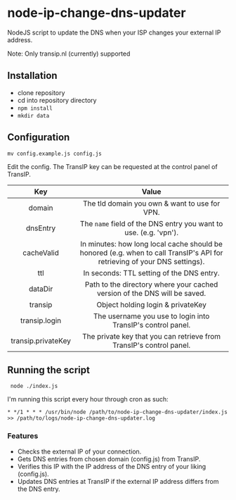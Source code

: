 # node-ip-change-dns-updater

NodeJS script to update the DNS when your ISP changes your external IP address.

Note: Only transip.nl (currently) supported

## Installation

- clone repository
- cd into repository directory
- ```npm install```
- ```mkdir data```

## Configuration

```mv config.example.js config.js```

Edit the config. The TransIP key can be requested at the control panel of TransIP.

|         Key        |                                                           Value                                                           |
|:------------------:|:-------------------------------------------------------------------------------------------------------------------------:|
| domain             | The tld domain you own & want to use for VPN.                                                                             |
| dnsEntry           | The `name` field of the DNS entry you want to use. (e.g. 'vpn').                                                          |
| cacheValid         | In minutes: how long local cache should be honored (e.g. when to call TransIP's API for retrieving of your DNS settings). |
| ttl                | In seconds: TTL setting of the DNS entry.                                                                                 |
| dataDir            | Path to the directory where your cached version of the DNS will be saved.                                                 |
| transip            | Object holding login & privateKey                                                                                         |
| transip.login      | The username you use to login into TransIP's control panel.                                                               |
| transip.privateKey | The private key that you can retrieve from TransIP's control panel.                                                       |

## Running the script

``` node ./index.js```

I'm running this script every hour through cron as such:

```* */1 * * * /usr/bin/node /path/to/node-ip-change-dns-updater/index.js >> /path/to/logs/node-ip-change-dns-updater.log```

### Features

- Checks the external IP of your connection.
- Gets DNS entries from chosen domain (config.js) from TransIP.
- Verifies this IP with the IP address of the DNS entry of your liking (config.js).
- Updates DNS entries at TransIP if the external IP address differs from the DNS entry.